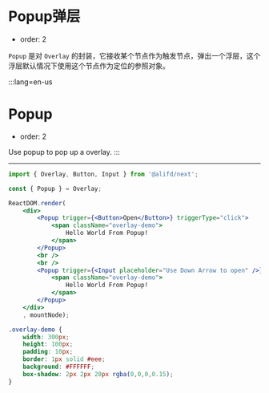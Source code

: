 # Popup弹层

- order: 2

`Popup` 是对 `Overlay` 的封装，它接收某个节点作为触发节点，弹出一个浮层，这个浮层默认情况下使用这个节点作为定位的参照对象。

:::lang=en-us
# Popup

- order: 2

Use popup to pop up a overlay.
:::

---

````jsx
import { Overlay, Button, Input } from '@alifd/next';

const { Popup } = Overlay;

ReactDOM.render(
    <div>
        <Popup trigger={<Button>Open</Button>} triggerType="click">
            <span className="overlay-demo">
                Hello World From Popup!
            </span>
        </Popup>
        <br />
        <br />
        <Popup trigger={<Input placeholder="Use Down Arrow to open" />} triggerType="click" triggerClickKeycode={40}>
            <span className="overlay-demo">
                Hello World From Popup!
            </span>
        </Popup>
    </div>
    , mountNode);
````

````css
.overlay-demo {
    width: 300px;
    height: 100px;
    padding: 10px;
    border: 1px solid #eee;
    background: #FFFFFF;
    box-shadow: 2px 2px 20px rgba(0,0,0,0.15);
}
````
